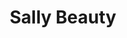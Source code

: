 ---
title: "Sally Beauty"
url: /largo/sally-beauty-36th-street-southeast/
shop: hairdresser supply
---